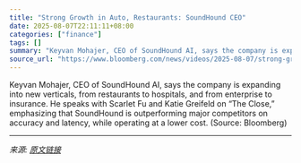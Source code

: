 ```yaml
---
title: "Strong Growth in Auto, Restaurants: SoundHound CEO"
date: 2025-08-07T22:11:11+08:00
categories: ["finance"]
tags: []
summary: "Keyvan Mohajer, CEO of SoundHound AI, says the company is expanding into new verticals, from restaurants to hospitals, and from enterprise to insurance. He speaks with Scarlet Fu and Katie Greifeld on"
source_url: "https://www.bloomberg.com/news/videos/2025-08-07/strong-growth-in-auto-restaurants-soundhound-ceo-video"
---
```


Keyvan Mohajer, CEO of SoundHound AI, says the company is expanding into new verticals, from restaurants to hospitals, and from enterprise to insurance. He speaks with Scarlet Fu and Katie Greifeld on “The Close,” emphasizing that SoundHound is outperforming major competitors on accuracy and latency, while operating at a lower cost. (Source: Bloomberg)

---

*来源: [原文链接](https://www.bloomberg.com/news/videos/2025-08-07/strong-growth-in-auto-restaurants-soundhound-ceo-video)*
